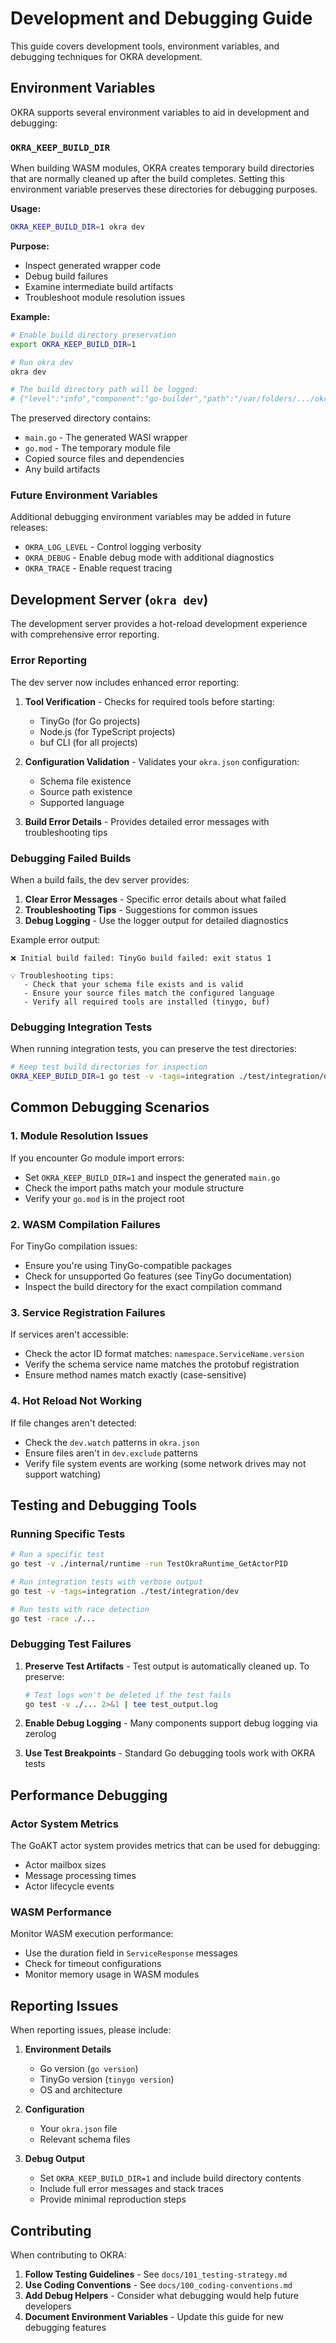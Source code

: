 # Development and Debugging Guide

This guide covers development tools, environment variables, and debugging techniques for OKRA development.

## Environment Variables

OKRA supports several environment variables to aid in development and debugging:

### `OKRA_KEEP_BUILD_DIR`

When building WASM modules, OKRA creates temporary build directories that are normally cleaned up after the build completes. Setting this environment variable preserves these directories for debugging purposes.

**Usage:**
```bash
OKRA_KEEP_BUILD_DIR=1 okra dev
```

**Purpose:**
- Inspect generated wrapper code
- Debug build failures
- Examine intermediate build artifacts
- Troubleshoot module resolution issues

**Example:**
```bash
# Enable build directory preservation
export OKRA_KEEP_BUILD_DIR=1

# Run okra dev
okra dev

# The build directory path will be logged:
# {"level":"info","component":"go-builder","path":"/var/folders/.../okra-go-build-123456","time":"...","message":"OKRA_KEEP_BUILD_DIR is set - preserving temp build directory for debugging"}
```

The preserved directory contains:
- `main.go` - The generated WASI wrapper
- `go.mod` - The temporary module file
- Copied source files and dependencies
- Any build artifacts

### Future Environment Variables

Additional debugging environment variables may be added in future releases:
- `OKRA_LOG_LEVEL` - Control logging verbosity
- `OKRA_DEBUG` - Enable debug mode with additional diagnostics
- `OKRA_TRACE` - Enable request tracing

## Development Server (`okra dev`)

The development server provides a hot-reload development experience with comprehensive error reporting.

### Error Reporting

The dev server now includes enhanced error reporting:

1. **Tool Verification** - Checks for required tools before starting:
   - TinyGo (for Go projects)
   - Node.js (for TypeScript projects)
   - buf CLI (for all projects)

2. **Configuration Validation** - Validates your `okra.json` configuration:
   - Schema file existence
   - Source path existence
   - Supported language

3. **Build Error Details** - Provides detailed error messages with troubleshooting tips

### Debugging Failed Builds

When a build fails, the dev server provides:

1. **Clear Error Messages** - Specific error details about what failed
2. **Troubleshooting Tips** - Suggestions for common issues
3. **Debug Logging** - Use the logger output for detailed diagnostics

Example error output:
```
❌ Initial build failed: TinyGo build failed: exit status 1

💡 Troubleshooting tips:
   - Check that your schema file exists and is valid
   - Ensure your source files match the configured language
   - Verify all required tools are installed (tinygo, buf)
```

### Debugging Integration Tests

When running integration tests, you can preserve the test directories:

```bash
# Keep test build directories for inspection
OKRA_KEEP_BUILD_DIR=1 go test -v -tags=integration ./test/integration/dev
```

## Common Debugging Scenarios

### 1. Module Resolution Issues

If you encounter Go module import errors:
- Set `OKRA_KEEP_BUILD_DIR=1` and inspect the generated `main.go`
- Check the import paths match your module structure
- Verify your `go.mod` is in the project root

### 2. WASM Compilation Failures

For TinyGo compilation issues:
- Ensure you're using TinyGo-compatible packages
- Check for unsupported Go features (see TinyGo documentation)
- Inspect the build directory for the exact compilation command

### 3. Service Registration Failures

If services aren't accessible:
- Check the actor ID format matches: `namespace.ServiceName.version`
- Verify the schema service name matches the protobuf registration
- Ensure method names match exactly (case-sensitive)

### 4. Hot Reload Not Working

If file changes aren't detected:
- Check the `dev.watch` patterns in `okra.json`
- Ensure files aren't in `dev.exclude` patterns
- Verify file system events are working (some network drives may not support watching)

## Testing and Debugging Tools

### Running Specific Tests

```bash
# Run a specific test
go test -v ./internal/runtime -run TestOkraRuntime_GetActorPID

# Run integration tests with verbose output
go test -v -tags=integration ./test/integration/dev

# Run tests with race detection
go test -race ./...
```

### Debugging Test Failures

1. **Preserve Test Artifacts** - Test output is automatically cleaned up. To preserve:
   ```bash
   # Test logs won't be deleted if the test fails
   go test -v ./... 2>&1 | tee test_output.log
   ```

2. **Enable Debug Logging** - Many components support debug logging via zerolog

3. **Use Test Breakpoints** - Standard Go debugging tools work with OKRA tests

## Performance Debugging

### Actor System Metrics

The GoAKT actor system provides metrics that can be used for debugging:
- Actor mailbox sizes
- Message processing times
- Actor lifecycle events

### WASM Performance

Monitor WASM execution performance:
- Use the duration field in `ServiceResponse` messages
- Check for timeout configurations
- Monitor memory usage in WASM modules

## Reporting Issues

When reporting issues, please include:

1. **Environment Details**
   - Go version (`go version`)
   - TinyGo version (`tinygo version`)
   - OS and architecture

2. **Configuration**
   - Your `okra.json` file
   - Relevant schema files

3. **Debug Output**
   - Set `OKRA_KEEP_BUILD_DIR=1` and include build directory contents
   - Include full error messages and stack traces
   - Provide minimal reproduction steps

## Contributing

When contributing to OKRA:

1. **Follow Testing Guidelines** - See `docs/101_testing-strategy.md`
2. **Use Coding Conventions** - See `docs/100_coding-conventions.md`
3. **Add Debug Helpers** - Consider what debugging would help future developers
4. **Document Environment Variables** - Update this guide for new debugging features